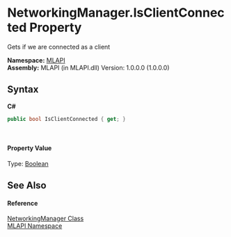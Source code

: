 # NetworkingManager.IsClientConnected Property 
 

Gets if we are connected as a client

**Namespace:**&nbsp;<a href="N_MLAPI">MLAPI</a><br />**Assembly:**&nbsp;MLAPI (in MLAPI.dll) Version: 1.0.0.0 (1.0.0.0)

## Syntax

**C#**<br />
``` C#
public bool IsClientConnected { get; }
```

<br />

#### Property Value
Type: <a href="http://msdn2.microsoft.com/en-us/library/a28wyd50" target="_blank">Boolean</a>

## See Also


#### Reference
<a href="T_MLAPI_NetworkingManager">NetworkingManager Class</a><br /><a href="N_MLAPI">MLAPI Namespace</a><br />